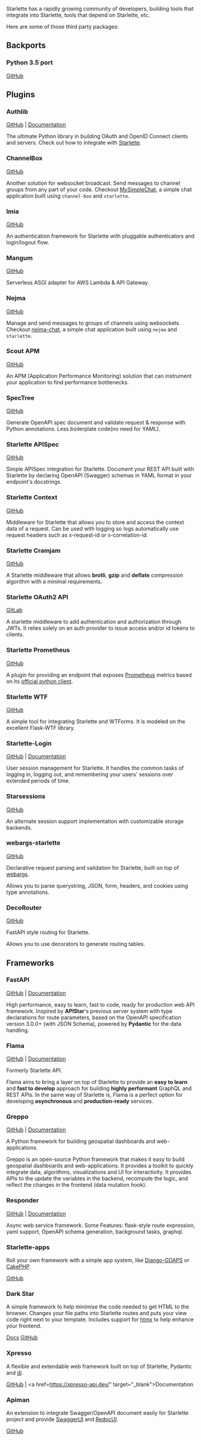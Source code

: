 
Starlette has a rapidly growing community of developers, building tools that integrate into Starlette, tools that depend on Starlette, etc.

Here are some of those third party packages:

## Backports

### Python 3.5 port

<a href="https://github.com/em92/starlette" target="_blank">GitHub</a>

## Plugins

### Authlib

<a href="https://github.com/lepture/Authlib" target="_blank">GitHub</a> |
<a href="https://docs.authlib.org/en/latest/" target="_blank">Documentation</a>

The ultimate Python library in building OAuth and OpenID Connect clients and servers. Check out how to integrate with [Starlette](https://docs.authlib.org/en/latest/client/starlette.html).

### ChannelBox

<a href="https://github.com/Sobolev5/channel-box" target="_blank">GitHub</a>

Another solution for websocket broadcast. Send messages to channel groups from any part of your code.
Checkout <a href="https://channel-box.andrey-sobolev.ru/" target="_blank">MySimpleChat</a>, a simple chat application built using `channel-box` and `starlette`.

### Imia

<a href="https://github.com/alex-oleshkevich/imia" target="_blank">GitHub</a>

An authentication framework for Starlette with pluggable authenticators and login/logout flow.

### Mangum

<a href="https://github.com/erm/mangum" target="_blank">GitHub</a>

Serverless ASGI adapter for AWS Lambda & API Gateway.

### Nejma

<a href="https://github.com/taoufik07/nejma" target="_blank">GitHub</a>

Manage and send messages to groups of channels using websockets.
Checkout <a href="https://github.com/taoufik07/nejma-chat" target="_blank">nejma-chat</a>, a simple chat application built using `nejma` and `starlette`.

### Scout APM

<a href="https://github.com/scoutapp/scout_apm_python" target="_blank">GitHub</a>

An APM (Application Performance Monitoring) solution that can
instrument your application to find performance bottlenecks.

### SpecTree

<a href="https://github.com/0b01001001/spectree" target="_blank">GitHub</a>

Generate OpenAPI spec document and validate request & response with Python annotations. Less boilerplate code(no need for YAML).

### Starlette APISpec

<a href="https://github.com/Woile/starlette-apispec" target="_blank">GitHub</a>

Simple APISpec integration for Starlette.
Document your REST API built with Starlette by declaring OpenAPI (Swagger)
schemas in YAML format in your endpoint's docstrings.

### Starlette Context

<a href="https://github.com/tomwojcik/starlette-context" target="_blank">GitHub</a>

Middleware for Starlette that allows you to store and access the context data of a request.
Can be used with logging so logs automatically use request headers such as x-request-id or x-correlation-id.

### Starlette Cramjam

<a href="https://github.com/developmentseed/starlette-cramjam" target="_blank">GitHub</a>

A Starlette middleware that allows **brotli**, **gzip** and **deflate** compression algorithm with a minimal requirements.

### Starlette OAuth2 API

<a href="https://gitlab.com/jorgecarleitao/starlette-oauth2-api" target="_blank">GitLab</a>

A starlette middleware to add authentication and authorization through JWTs.
It relies solely on an auth provider to issue access and/or id tokens to clients.

### Starlette Prometheus

<a href="https://github.com/perdy/starlette-prometheus" target="_blank">GitHub</a>

A plugin for providing an endpoint that exposes [Prometheus](https://prometheus.io/) metrics based on its [official python client](https://github.com/prometheus/client_python).

### Starlette WTF

<a href="https://github.com/muicss/starlette-wtf" target="_blank">GitHub</a>

A simple tool for integrating Starlette and WTForms. It is modeled on the excellent Flask-WTF library.

### Starlette-Login

<a href="https://github.com/jockerz/Starlette-Login" target="_blank">GitHub</a> |
<a href="https://starlette-login.readthedocs.io/en/stable/" target="_blank">Documentation</a>

User session management for Starlette. 
It handles the common tasks of logging in, logging out, and remembering your users' sessions over extended periods of time.


### Starsessions

<a href="https://github.com/alex-oleshkevich/starsessions" target="_blank">GitHub</a>

An alternate session support implementation with customizable storage backends.

### webargs-starlette

<a href="https://github.com/sloria/webargs-starlette" target="_blank">GitHub</a>

Declarative request parsing and validation for Starlette, built on top
of [webargs](https://github.com/marshmallow-code/webargs).

Allows you to parse querystring, JSON, form, headers, and cookies using
type annotations.

### DecoRouter

<a href="https://github.com/MrPigss/DecoRouter" target="_blank">GitHub</a>

FastAPI style routing for Starlette.

Allows you to use decorators to generate routing tables.

## Frameworks

### FastAPI

<a href="https://github.com/tiangolo/fastapi" target="_blank">GitHub</a> |
<a href="https://fastapi.tiangolo.com/" target="_blank">Documentation</a>

High performance, easy to learn, fast to code, ready for production web API framework.
Inspired by **APIStar**'s previous server system with type declarations for route parameters, based on the OpenAPI specification version 3.0.0+ (with JSON Schema), powered by **Pydantic** for the data handling.

### Flama

<a href="https://github.com/perdy/flama/" target="_blank">GitHub</a> |
<a href="https://flama.perdy.io/" target="_blank">Documentation</a>

Formerly Starlette API.

Flama aims to bring a layer on top of Starlette to provide an **easy to learn** and **fast to develop** approach for building **highly performant** GraphQL and REST APIs. In the same way of Starlette is, Flama is a perfect option for developing **asynchronous** and **production-ready** services.

### Greppo

<a href="https://github.com/greppo-io/greppo" target="_blank">GitHub</a> |
<a href="https://docs.greppo.io/" target="_blank">Documentation</a>

A Python framework for building geospatial dashboards and web-applications.

Greppo is an open-source Python framework that makes it easy to build geospatial dashboards and web-applications. It provides a toolkit to quickly integrate data, algorithms, visualizations and UI for interactivity. It provides APIs to the update the variables in the backend, recompute the logic, and reflect the changes in the frontend (data mutation hook).

### Responder

<a href="https://github.com/taoufik07/responder" target="_blank">GitHub</a> |
<a href="https://python-responder.org/en/latest/" target="_blank">Documentation</a>

Async web service framework. Some Features: flask-style route expression,
yaml support, OpenAPI schema generation, background tasks, graphql.

### Starlette-apps

Roll your own framework with a simple app system, like [Django-GDAPS](https://gdaps.readthedocs.io/en/latest/) or [CakePHP](https://cakephp.org/).

<a href="https://github.com/yourlabs/starlette-apps" target="_blank">GitHub</a>

### Dark Star

A simple framework to help minimise the code needed to get HTML to the browser. Changes your file paths into Starlette routes and puts your view code right next to your template. Includes support for [htmx](https://htmx.org) to help enhance your frontend.

<a href="https://lllama.github.io/dark-star" target="_blank">Docs</a>
<a href="https://github.com/lllama/dark-star" target="_blank">GitHub</a>

### Xpresso

A flexible and extendable web framework built on top of Starlette, Pydantic and [di](https://github.com/adriangb/di).

<a href="https://github.com/adriangb/xpresso" target="_blank">GitHub</a> |
<a href=https://xpresso-api.dev/" target="_blank">Documentation</a>

### Apiman

An extension to integrate Swagger/OpenAPI document easily for Starlette project and provide [SwaggerUI](http://swagger.io/swagger-ui/) and [RedocUI](https://rebilly.github.io/ReDoc/).

<a href="https://github.com/strongbugman/apiman" target="_blank">GitHub</a>
